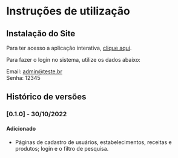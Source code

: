 # Instruções de utilização

## Instalação do Site

Para ter acesso a aplicação interativa, <a href="http://gfaustini-001-site1.atempurl.com/">clique aqui</a>.

Para fazer o login no sistema, utilize os dados abaixo:

Email: admin@teste.br
<br>
Senha: 12345

## Histórico de versões

### [0.1.0] - 30/10/2022
#### Adicionado
- Páginas de cadastro de usuários, estabelecimentos, receitas e produtos; login e o filtro de pesquisa.
